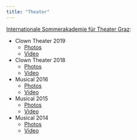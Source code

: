```yaml
---
title: "Theater"
---
```


[Internationale Sommerakademie für Theater Graz](http://www.somak.at/):

- Clown Theater 2019
  - [Photos](https://www.flickr.com/photos/126800534@N02/albums/72157710642085557)
  - [Video](https://vimeo.com/358954406)
- Clown Theater 2018
  - [Photos](https://www.flickr.com/photos/126800534@N02/albums/72157699878991731)
  - [Video](https://vimeo.com/292947288)
- Musical 2016
  - [Photos](https://www.flickr.com/photos/126800534@N02/albums/72157672357443110)
  - [Video](https://vimeo.com/184747446)
- Musical 2015
  - [Photos](https://www.flickr.com/photos/126800534@N02/albums/72157656006018654)
  - [Video](https://vimeo.com/139810286)
- Musical 2014
  - [Photos](https://www.flickr.com/photos/126800534@N02/albums/72157646988529981)
  - [Video](https://vimeo.com/106218588)
